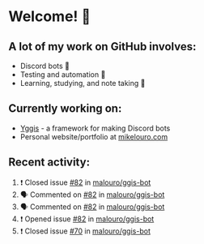 # Welcome! 👋

## A lot of my work on GitHub involves:
  * Discord bots 🤖
  * Testing and automation 🧪
  * Learning, studying, and note taking 📝

## Currently working on:
  * [Yggis](https://github.com/malouro/yggis-bot) - a framework for making Discord bots
  * Personal website/portfolio at [mikelouro.com](https://mikelouro.com)

## Recent activity:

<!--START_SECTION:activity-->
1. ❗️ Closed issue [#82](https://github.com//malouro/ggis-bot/issues/82) in [malouro/ggis-bot](https://github.com//malouro/ggis-bot)
2. 🗣 Commented on [#82](https://github.com//malouro/ggis-bot/issues/82) in [malouro/ggis-bot](https://github.com//malouro/ggis-bot)
3. 🗣 Commented on [#82](https://github.com//malouro/ggis-bot/issues/82) in [malouro/ggis-bot](https://github.com//malouro/ggis-bot)
4. ❗️ Opened issue [#82](https://github.com//malouro/ggis-bot/issues/82) in [malouro/ggis-bot](https://github.com//malouro/ggis-bot)
5. ❗️ Closed issue [#70](https://github.com//malouro/ggis-bot/issues/70) in [malouro/ggis-bot](https://github.com//malouro/ggis-bot)
<!--END_SECTION:activity-->
